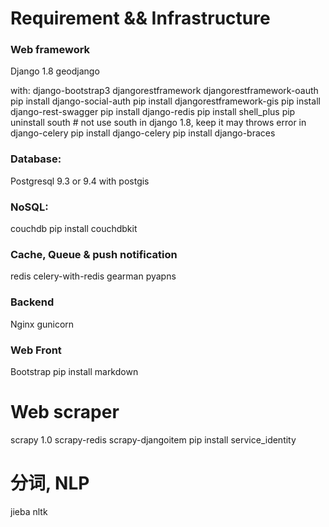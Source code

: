# Requirement && Infrastructure 
 
### Web framework
Django 1.8
geodjango

with:
django-bootstrap3
djangorestframework
djangorestframework-oauth
pip install django-social-auth
pip install djangorestframework-gis
pip install django-rest-swagger
pip install django-redis
pip install shell_plus
pip uninstall south # not use south in django 1.8, keep it may throws error in django-celery
pip install django-celery
pip install django-braces

### Database:
Postgresql 9.3 or 9.4 with postgis

### NoSQL:
couchdb
pip install couchdbkit

### Cache, Queue & push notification
redis
celery-with-redis
gearman
pyapns

### Backend
Nginx 
gunicorn

### Web Front
Bootstrap
pip install markdown

# Web scraper
scrapy 1.0
scrapy-redis
scrapy-djangoitem
pip install service_identity

# 分词, NLP
jieba
nltk
